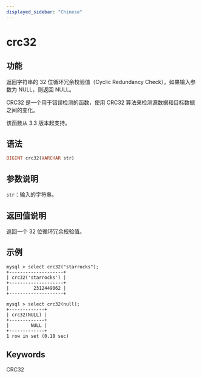 ```yaml
---
displayed_sidebar: "Chinese"
---
```


# crc32

## 功能

返回字符串的 32 位循环冗余校验值（Cyclic Redundancy Check）。如果输入参数为 NULL，则返回 NULL。

CRC32 是一个用于错误检测的函数，使用 CRC32 算法来检测源数据和目标数据之间的变化。

该函数从 3.3 版本起支持。

## 语法

```Haskell
BIGINT crc32(VARCHAR str)
```

## 参数说明

`str`：输入的字符串。

## 返回值说明

返回一个 32 位循环冗余校验值。

## 示例

```Plain Text
mysql > select crc32("starrocks");
+--------------------+
| crc32('starrocks') |
+--------------------+
|         2312449062 |
+--------------------+

mysql > select crc32(null);
+-------------+
| crc32(NULL) |
+-------------+
|        NULL |
+-------------+
1 row in set (0.18 sec)
```

## Keywords

CRC32
